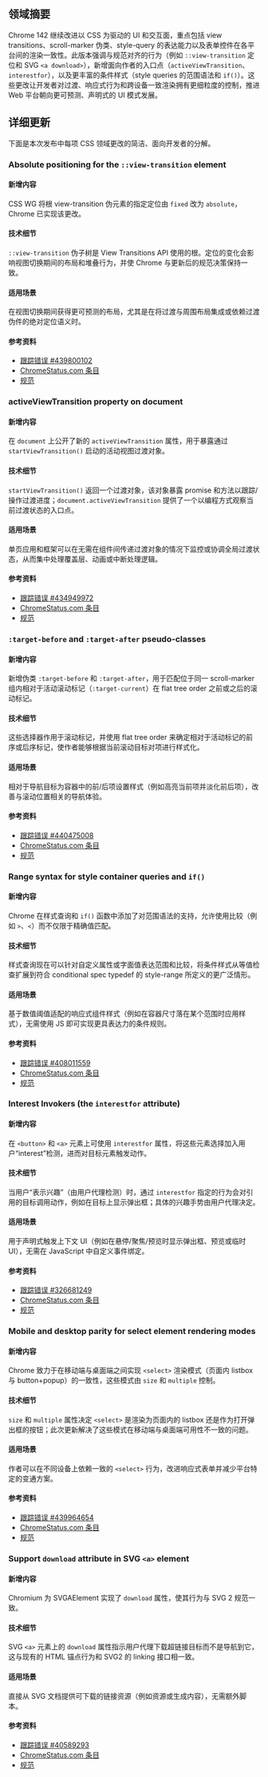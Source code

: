 ## 领域摘要

Chrome 142 继续改进以 CSS 为驱动的 UI 和交互面，重点包括 view transitions、scroll-marker 伪类、style-query 的表达能力以及表单控件在各平台间的渲染一致性。此版本强调与规范对齐的行为（例如 `::view-transition` 定位和 SVG `<a download>`），新增面向作者的入口点（`activeViewTransition`、`interestfor`），以及更丰富的条件样式（style queries 的范围语法和 `if()`）。这些更改让开发者对过渡、响应式行为和跨设备一致渲染拥有更细粒度的控制，推进 Web 平台朝向更可预测、声明式的 UI 模式发展。

## 详细更新

下面是本次发布中每项 CSS 领域更改的简洁、面向开发者的分解。

### Absolute positioning for the `::view-transition` element

#### 新增内容
CSS WG 将根 view-transition 伪元素的指定定位由 `fixed` 改为 `absolute`，Chrome 已实现该更改。

#### 技术细节
`::view-transition` 伪子树是 View Transitions API 使用的根。定位的变化会影响视图切换期间的布局和堆叠行为，并使 Chrome 与更新后的规范决策保持一致。

#### 适用场景
在视图切换期间获得更可预测的布局，尤其是在将过渡与周围布局集成或依赖过渡伪件的绝对定位语义时。

#### 参考资料
- [跟踪错误 #439800102](https://issues.chromium.org/issues/439800102)  
- [ChromeStatus.com 条目](https://chromestatus.com/feature/6155213736116224)  
- [规范](https://github.com/w3c/csswg-drafts/issues/12116)

### activeViewTransition property on document

#### 新增内容
在 `document` 上公开了新的 `activeViewTransition` 属性，用于暴露通过 `startViewTransition()` 启动的活动视图过渡对象。

#### 技术细节
`startViewTransition()` 返回一个过渡对象，该对象暴露 promise 和方法以跟踪/操作过渡进度；`document.activeViewTransition` 提供了一个以编程方式观察当前过渡状态的入口点。

#### 适用场景
单页应用和框架可以在无需在组件间传递过渡对象的情况下监控或协调全局过渡状态，从而集中处理覆盖层、动画或中断处理逻辑。

#### 参考资料
- [跟踪错误 #434949972](https://issues.chromium.org/issues/434949972)  
- [ChromeStatus.com 条目](https://chromestatus.com/feature/5067126381215744)  
- [规范](https://drafts.csswg.org/css-view-transitions-2)

### `:target-before` and `:target-after` pseudo-classes

#### 新增内容
新增伪类 `:target-before` 和 `:target-after`，用于匹配位于同一 scroll-marker 组内相对于活动滚动标记（`:target-current`）在 flat tree order 之前或之后的滚动标记。

#### 技术细节
这些选择器作用于滚动标记，并使用 flat tree order 来确定相对于活动标记的前序或后序标记，使作者能够根据当前滚动目标对项进行样式化。

#### 适用场景
相对于导航目标为容器中的前/后项设置样式（例如高亮当前项并淡化前后项），改善与滚动位置相关的导航体验。

#### 参考资料
- [跟踪错误 #440475008](https://issues.chromium.org/issues/440475008)  
- [ChromeStatus.com 条目](https://chromestatus.com/feature/5120827674722304)  
- [规范](https://drafts.csswg.org/css-overflow-5/#active-before-after-scroll-markers)

### Range syntax for style container queries and `if()`

#### 新增内容
Chrome 在样式查询和 `if()` 函数中添加了对范围语法的支持，允许使用比较（例如 `>`、`<`）而不仅限于精确值匹配。

#### 技术细节
样式查询现在可以针对自定义属性或字面值表达范围和比较，将条件样式从等值检查扩展到符合 conditional spec typedef 的 style-range 所定义的更广泛情形。

#### 适用场景
基于数值阈值适配的响应式组件样式（例如在容器尺寸落在某个范围时应用样式），无需使用 JS 即可实现更具表达力的条件规则。

#### 参考资料
- [跟踪错误 #408011559](https://issues.chromium.org/issues/408011559)  
- [ChromeStatus.com 条目](https://chromestatus.com/feature/5184992749289472)  
- [规范](https://drafts.csswg.org/css-conditional-5/#typedef-style-range)

### Interest Invokers (the `interestfor` attribute)

#### 新增内容
在 `<button>` 和 `<a>` 元素上可使用 `interestfor` 属性，将这些元素选择加入用户“interest”检测，进而对目标元素触发动作。

#### 技术细节
当用户“表示兴趣”（由用户代理检测）时，通过 `interestfor` 指定的行为会对引用的目标调用动作，例如在目标上显示弹出框；具体的兴趣手势由用户代理决定。

#### 适用场景
用于声明式触发上下文 UI（例如在悬停/聚焦/预览时显示弹出框、预览或临时 UI），无需在 JavaScript 中自定义事件绑定。

#### 参考资料
- [跟踪错误 #326681249](https://issues.chromium.org/issues/326681249)  
- [ChromeStatus.com 条目](https://chromestatus.com/feature/4530756656562176)  
- [规范](https://github.com/whatwg/html/pull/11006)

### Mobile and desktop parity for select element rendering modes

#### 新增内容
Chrome 致力于在移动端与桌面端之间实现 `<select>` 渲染模式（页面内 listbox 与 button+popup）的一致性，这些模式由 `size` 和 `multiple` 控制。

#### 技术细节
`size` 和 `multiple` 属性决定 `<select>` 是渲染为页面内的 listbox 还是作为打开弹出框的按钮；此次更新解决了这些模式在移动端与桌面端可用性不一致的问题。

#### 适用场景
作者可以在不同设备上依赖一致的 `<select>` 行为，改进响应式表单并减少平台特定的变通方案。

#### 参考资料
- [跟踪错误 #439964654](https://issues.chromium.org/issues/439964654)  
- [ChromeStatus.com 条目](https://chromestatus.com/feature/5412736871825408)  
- [规范](https://github.com/whatwg/html/pull/11460)

### Support `download` attribute in SVG `<a>` element

#### 新增内容
Chromium 为 SVGAElement 实现了 `download` 属性，使其行为与 SVG 2 规范一致。

#### 技术细节
SVG `<a>` 元素上的 `download` 属性指示用户代理下载超链接目标而不是导航到它，这与现有的 HTML 锚点行为和 SVG2 的 linking 接口相一致。

#### 适用场景
直接从 SVG 文档提供可下载的链接资源（例如资源或生成内容），无需额外脚本。

#### 参考资料
- [跟踪错误 #40589293](https://issues.chromium.org/issues/40589293)  
- [ChromeStatus.com 条目](https://chromestatus.com/feature/6265596395913216)  
- [规范](https://svgwg.org/svg2-draft/linking.html#InterfaceSVGAElement)